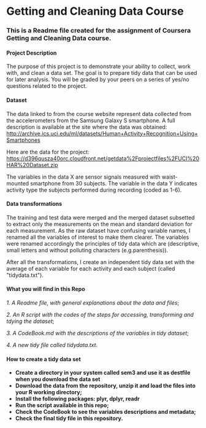 # Getting and Cleaning Data Course
### This is a Readme file created for the assignment of Coursera Getting and Cleaning Data course. 

#### Project Description
The purpose of this project is to demonstrate your ability to collect, work with, and clean a data set. The goal is to prepare tidy data that can be used for later analysis. You will be graded by your peers on a series of yes/no questions related to the project.

#### Dataset

The data linked to from the course website represent data collected from the accelerometers from the Samsung Galaxy S smartphone. A full description is available at the site where the data was obtained: http://archive.ics.uci.edu/ml/datasets/Human+Activity+Recognition+Using+Smartphones

Here are the data for the project: https://d396qusza40orc.cloudfront.net/getdata%2Fprojectfiles%2FUCI%20HAR%20Dataset.zip

The variables in the data X are sensor signals measured with waist-mounted smartphone from 30 subjects. The variable in the data Y indicates activity type the subjects performed during recording (coded as 1-6).

#### Data transformations

The training and test data were merged and the merged dataset subsetted to extract only the measurements on the mean and standard deviation for each measurement. As the raw dataset have confusing variable names, I renamed all the variables of interest to make them clearer. The variables were renamed accordingly the principles of tidy data which are (descriptive, small letters and without polluting characters (e.g.parenthesis)). 

After all the transformations, I create an independent tidy data set with the average of each variable for each activity and each subject (called "tidydata.txt").

#### What you will find in this Repo

_1. A Readme file, with general explanations about the data and files_;

_2. An R script with the codes of the steps for accessing, transforming and tdying the dataset_;

_3. A CodeBook.md with the descriptions of the variables in tidy dataset_;

_4. A new tidy file called tidydata.txt_.

#### How to create a tidy data set

* **Create a directory in your system called sem3 and use it as destfile when you download the data set**
* **Download the data from the repository, unzip it and load the files into your R working directory;**
* **Install the following packages: plyr, dplyr, readr**
* **Run the script available in this repo;**
* **Check the CodeBook to see the variables descriptions and metadata;**
* **Check the final tidy file in this repository.**
